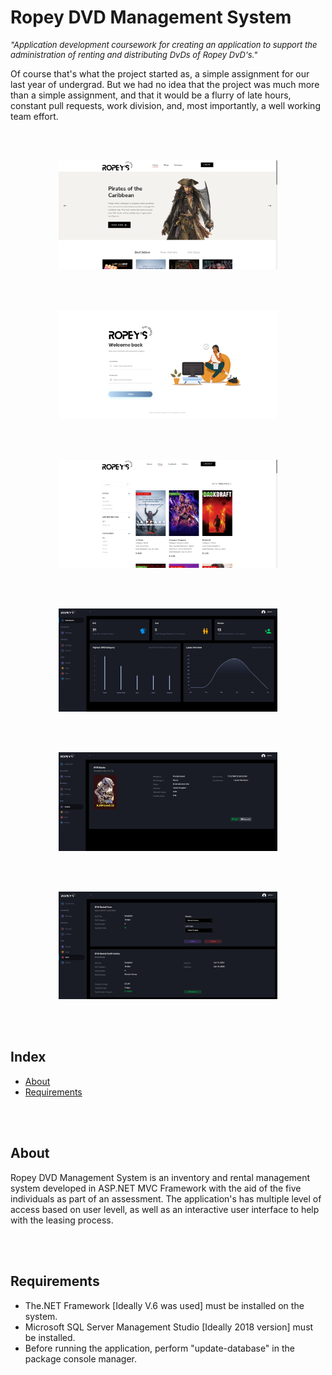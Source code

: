 # Ropey DVD Management System

<p style="font-style: italic;font-size: small;">"Application development coursework for creating an application to support the administration of renting and distributing DvDs of Ropey DvD's."</p>

Of course that's what the project started as, a simple assignment for our last year of undergrad. But we had no idea that the project was much more than a simple assignment, and that it would be a flurry of late hours, constant pull requests, work division, and, most importantly, a well working team effort.

</br></br>

<p align="center">
    <img src="./images/1.png" width="350"/>
</p>

<br/><br/>

<p align="center">
    <img src="./images/2.png" width="350"/>
</p>

</br></br>

<p align="center">
    <img src="./images/3.png" width="350"/>
</p>

<br/><br/>

<p align="center">
    <img src="./images/4.png" width="350"/>
</p>

</br></br>

<p align="center">
    <img src="./images/5.png" width="350"/>
</p>

<br/><br/>

<p align="center">
    <img src="./images/6.png" width="350"/>
</p>

</br></br>


## Index
- [About](#about)
- [Requirements](#requirements)

</br></br>

<a name="about"></a>
## About
Ropey DVD Management System is an inventory and rental management system developed in ASP.NET MVC Framework with the aid of the five individuals as part of an assessment. The application's has multiple level of access based on user levell, as well as an interactive user interface to help with the leasing process.

</br></br>


<a name="requirements"></a>
## Requirements

- 	The.NET Framework [Ideally V.6 was used] must be installed on the system.
- 	Microsoft SQL Server Management Studio [Ideally 2018 version] must be installed.
-   Before running the application, perform "update-database" in the package console manager.